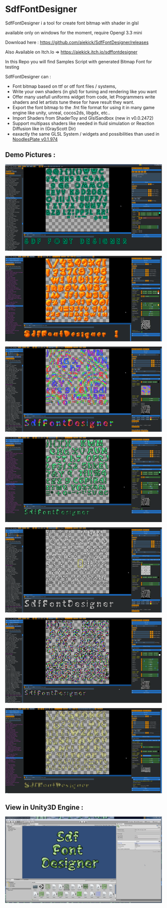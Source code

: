# SdfFontDesigner

SdfFontDesigner i a tool for create font bitmap with shader in glsl

available only on windows for the moment, require Opengl 3.3 mini

Download here : https://github.com/aiekick/SdfFontDesigner/releases

Also Available on Itch.Io => https://aiekick.itch.io/sdffontdesigner

In this Repo you will find Samples Script with generated Bitmap Font for testing

SdfFontDesigner can :

- Font bitmap based on ttf or otf font files / systems,
- Write your own shaders (in glsl) for tuning and rendering like you want
- Offer many usefull uniforms widget from code, let Programmers write shaders and let artists tune these for have result they want.
- Export the font bitmap to the .fnt file format for using it in many game  engine like unity, unreal, cocos2ds, libgdx, etc..
- Import Shaders from ShaderToy and GlslSandbox (new in v0.0.2472)
- Support multipass shaders like needed in fluid simulation or Reaction Diffusion like in (GrayScott Dir)
- eaxactly the same GLSL System / widgets and possibilities than used in [NoodlesPlate v0.1.974](https://github.com/aiekick/NoodlesPlate/releases/tag/v0.1.974)

## Demo Pictures : ##

![jaDO6s.png](pictures/jaDO6s.png)

![JNS4zv.jpg](pictures/JNS4zv.jpg)

![Q2IUH2.png](pictures/Q2IUH2.png)

![XZE57n.png](pictures/XZE57n.png)

![xjWQ53.png](pictures/xjWQ53.png)

![Xc4ehm.png](pictures/Xc4ehm.png)

![y8lel9.png](pictures/y8lel9.png)

## View in Unity3D Engine : ##

![+QyBK9.png](pictures/+QyBK9.png)